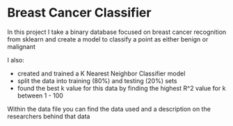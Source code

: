 # Breast Cancer Classifier
 
In this project I take a binary database focused on breast cancer recognition from sklearn and create a model to classify a point as either benign or malignant

I also:
- created and trained a K Nearest Neighbor Classifier model
- split the data into training (80%) and testing (20%) sets
- found the best k value for this data by finding the highest R^2 value for k between 1 - 100

Within the data file you can find the data used and a description on the researchers behind that data
